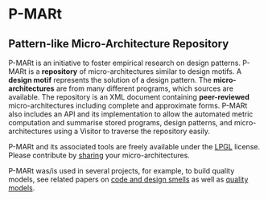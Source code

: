 # P-MARt
## Pattern-like Micro-Architecture Repository

P-MARt is an initiative to foster empirical research on design patterns. P-MARt is a **repository** of micro-architectures similar to design motifs. A **design motif** represents the solution of a design pattern. The **micro-architectures** are from many different programs, which sources are available. The repository is an XML document containing **peer-reviewed** micro-architectures including complete and approximate forms. P-MARt also includes an API and its implementation to allow the automated metric computation and summarise stored programs, design patterns, and micro-architectures using a Visitor to traverse the repository easily.

P-MARt and its associated tools are freely available under the [LPGL](http://www.gnu.org/copyleft/lesser.html) license. Please contribute by [sharing](mailto:p-mart@ptidej.net) your micro-architectures.

P-MARt was/is used in several projects, for example, to build quality models, see related papers on [code and design smells](https://www.ptidej.net/publications/Keyword/CODE-AND-DESIGN-SMELLS.php) as well as [quality models](https://www.ptidej.net/publications/Keyword/QUALITY-MODELS.php).
